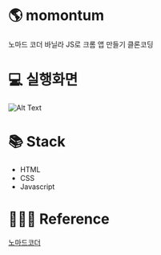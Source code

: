# 🌎 momontum

노마드 코더 바닐라 JS로 크롬 앱 만들기 클론코딩   

# 💻 실행화면
![Alt Text]()

# 📚 Stack
- HTML
- CSS
- Javascript    

# 👩🏻‍🏫 Reference
[노마드코더](https://nomadcoders.co/javascript-for-beginners/lobby)


